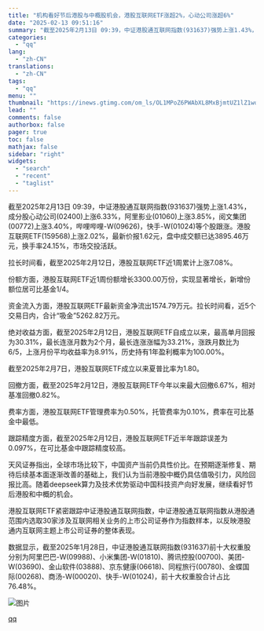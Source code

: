 ```yaml
---
title: "机构看好节后港股与中概股机会，港股互联网ETF涨超2%，心动公司涨超6%"
date: "2025-02-13 09:51:16"
summary: "截至2025年2月13日 09:39，中证港股通互联网指数(931637)强势上涨1.43%，成分股..."
categories:
  - "qq"
lang:
  - "zh-CN"
translations:
  - "zh-CN"
tags:
  - "qq"
menu: ""
thumbnail: "https://inews.gtimg.com/om_ls/OL1MPoZ6PWAbXL8MxBjmtUZ1lZ1wotHld-k-ncIcZppVcAA_640360/0"
lead: ""
comments: false
authorbox: false
pager: true
toc: false
mathjax: false
sidebar: "right"
widgets:
  - "search"
  - "recent"
  - "taglist"
---
```


截至2025年2月13日 09:39，中证港股通互联网指数(931637)强势上涨1.43%，成分股心动公司(02400)上涨6.33%，阿里影业(01060)上涨3.85%，阅文集团(00772)上涨3.40%，哔哩哔哩-W(09626)，快手-W(01024)等个股跟涨。港股互联网ETF(159568)上涨2.02%，最新价报1.62元，盘中成交额已达3895.46万元，换手率24.15%，市场交投活跃。

拉长时间看，截至2025年2月12日，港股互联网ETF近1周累计上涨7.08%。

份额方面，港股互联网ETF近1周份额增长3300.00万份，实现显著增长，新增份额位居可比基金1/4。

资金流入方面，港股互联网ETF最新资金净流出1574.79万元。拉长时间看，近5个交易日内，合计“吸金”5262.82万元。

绝对收益方面，截至2025年2月12日，港股互联网ETF自成立以来，最高单月回报为30.31%，最长连涨月数为2个月，最长连涨涨幅为33.21%，涨跌月数比为6/5，上涨月份平均收益率为8.91%，历史持有1年盈利概率为100.00%。

截至2025年2月7日，港股互联网ETF成立以来夏普比率为1.80。

回撤方面，截至2025年2月12日，港股互联网ETF今年以来最大回撤6.67%，相对基准回撤0.82%。

费率方面，港股互联网ETF管理费率为0.50%，托管费率为0.10%，费率在可比基金中最低。

跟踪精度方面，截至2025年2月12日，港股互联网ETF近半年跟踪误差为0.097%，在可比基金中跟踪精度较高。

天风证券指出，全球市场比较下，中国资产当前仍具性价比。在预期逐渐修复、期待后续基本面逐渐改善的基础上，我们认为当前港股中概仍具估值吸引力，风险回报比高。随着deepseek算力及技术优势驱动中国科技资产向好发展，继续看好节后港股和中概的机会。

港股互联网ETF紧密跟踪中证港股通互联网指数，中证港股通互联网指数从港股通范围内选取30家涉及互联网相关业务的上市公司证券作为指数样本，以反映港股通内互联网主题上市公司证券的整体表现。

数据显示，截至2025年1月28日，中证港股通互联网指数(931637)前十大权重股分别为阿里巴巴-W(09988)、小米集团-W(01810)、腾讯控股(00700)、美团-W(03690)、金山软件(03888)、京东健康(06618)、同程旅行(00780)、金蝶国际(00268)、商汤-W(00020)、快手-W(01024)，前十大权重股合计占比76.48%。

![图片](https://inews.gtimg.com/om_bt/OHZpxH3-D-0RuBqpmQBFi_B7OElClnSE_zMdawFwxZDVsAA/641)

[qq](https://new.qq.com/rain/a/20250213A025AP00)
